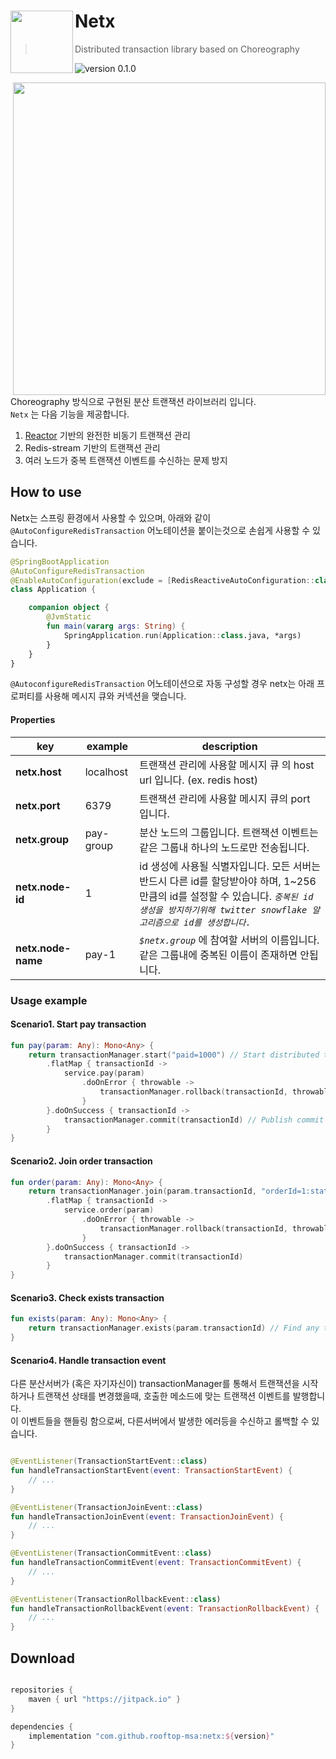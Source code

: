 # Netx <img src="https://avatars.githubusercontent.com/u/149151221?s=200&v=4" height = 100 align = left>

> Distributed transaction library based on Choreography

![version 0.1.0](https://img.shields.io/badge/version-0.1.0-black?labelColor=black&style=flat-square)

<img src = "https://github.com/rooftop-MSA/Netx/assets/62425964/5082ef20-10ad-4b6b-bff8-7e78a0f9e01f" width="500" align="right"/>

Choreography 방식으로 구현된 분산 트랜잭션 라이브러리 입니다.   
`Netx` 는 다음 기능을 제공합니다.   
1. [Reactor](https://projectreactor.io/) 기반의 완전한 비동기 트랜잭션 관리
2. Redis-stream 기반의 트랜잭션 관리 
3. 여러 노드가 중복 트랜잭션 이벤트를 수신하는 문제 방지

## How to use

Netx는 스프링 환경에서 사용할 수 있으며, 아래와 같이 `@AutoConfigureRedisTransaction` 어노테이션을 붙이는것으로 손쉽게 사용할 수 있습니다.

```kotlin
@SpringBootApplication
@AutoConfigureRedisTransaction
@EnableAutoConfiguration(exclude = [RedisReactiveAutoConfiguration::class])
class Application {

    companion object {
        @JvmStatic
        fun main(vararg args: String) {
            SpringApplication.run(Application::class.java, *args)
        }
    }
}
```

`@AutoconfigureRedisTransaction` 어노테이션으로 자동 구성할 경우 netx는 아래 프로퍼티를 사용해 메시지 큐와 커넥션을 맺습니다.    

#### Properties
| key              | example  | description                                                                                                                        |
|------------------|----------|------------------------------------------------------------------------------------------------------------------------------------|
| **netx.host**    | localhost | 트랜잭션 관리에 사용할 메시지 큐 의 host url 입니다. (ex. redis host)                                                                                |
| **netx.port**    | 6379     | 트랜잭션 관리에 사용할 메시지 큐의 port 입니다.                                                                                                      |
| **netx.group**   | pay-group | 분산 노드의 그룹입니다. 트랜잭션 이벤트는 같은 그룹내 하나의 노드로만 전송됩니다.                                                                                     |
| **netx.node-id** | 1        | id 생성에 사용될 식별자입니다. 모든 서버는 반드시 다른 id를 할당받아야 하며, 1~256 만큼의 id를 설정할 수 있습니다. _`중복된 id 생성을 방지하기위해 twitter snowflake 알고리즘으로 id를 생성합니다.`_ |
| **netx.node-name**   | pay-1    | _`$netx.group`_ 에 참여할 서버의 이름입니다. 같은 그룹내에 중복된 이름이 존재하면 안됩니다.                                                                        |


### Usage example

#### Scenario1. Start pay transaction

```kotlin
fun pay(param: Any): Mono<Any> {
    return transactionManager.start("paid=1000") // Start distributed transaction and publish transaction start event
        .flatMap { transactionId ->
            service.pay(param)
                .doOnError { throwable -> 
                    transactionManager.rollback(transactionId, throwable.message) // Publish rollback event to all transaction joined node
                }
        }.doOnSuccess { transactionId ->
            transactionManager.commit(transactionId) // Publish commit event to all transaction joined node
        }
}
```
   
#### Scenario2. Join order transaction

```kotlin
fun order(param: Any): Mono<Any> {
    return transactionManager.join(param.transactionId, "orderId=1:state=PENDING") // join exists distributed transaction and publish transaction join event
        .flatMap { transactionId -> 
            service.order(param)
                .doOnError { throwable ->
                    transactionManager.rollback(transactionId, throwable.message)
                }
        }.doOnSuccess { transactionId ->
            transactionManager.commit(transactionId)
        }
}
```
   
#### Scenario3. Check exists transaction

```kotlin
fun exists(param: Any): Mono<Any> {
    return transactionManager.exists(param.transactionId) // Find any transaction has ever been started 
}
```

#### Scenario4. Handle transaction event

다른 분산서버가 (혹은 자기자신이) transactionManager를 통해서 트랜잭션을 시작하거나 트랜잭션 상태를 변경했을때, 호출한 메소드에 맞는 트랜잭션 이벤트를 발행합니다.   
이 이벤트들을 핸들링 함으로써, 다른서버에서 발생한 에러등을 수신하고 롤백할 수 있습니다.

```kotlin

@EventListener(TransactionStartEvent::class)
fun handleTransactionStartEvent(event: TransactionStartEvent) {
    // ...
}

@EventListener(TransactionJoinEvent::class)
fun handleTransactionJoinEvent(event: TransactionJoinEvent) {
    // ...
}

@EventListener(TransactionCommitEvent::class)
fun handleTransactionCommitEvent(event: TransactionCommitEvent) {
    // ...
}

@EventListener(TransactionRollbackEvent::class)
fun handleTransactionRollbackEvent(event: TransactionRollbackEvent) {
    // ...
}
```

## Download

```groovy

repositories {
    maven { url "https://jitpack.io" }
}

dependencies {
    implementation "com.github.rooftop-msa:netx:${version}"
}
```
